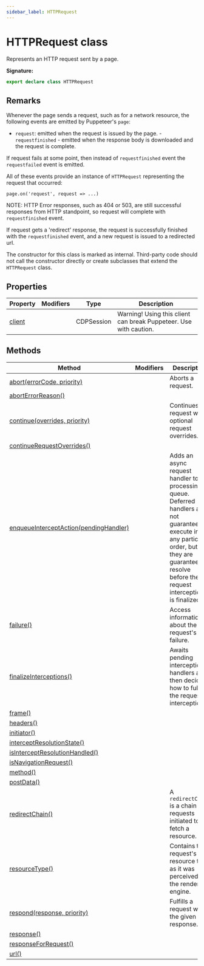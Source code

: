 ```yaml
---
sidebar_label: HTTPRequest
---
```

# HTTPRequest class

Represents an HTTP request sent by a page.

**Signature:**

```typescript
export declare class HTTPRequest 
```

## Remarks

Whenever the page sends a request, such as for a network resource, the following events are emitted by Puppeteer's `page`:

- `request`: emitted when the request is issued by the page. - `requestfinished` - emitted when the response body is downloaded and the request is complete.

If request fails at some point, then instead of `requestfinished` event the `requestfailed` event is emitted.

All of these events provide an instance of `HTTPRequest` representing the request that occurred:

```
page.on('request', request => ...)
```
NOTE: HTTP Error responses, such as 404 or 503, are still successful responses from HTTP standpoint, so request will complete with `requestfinished` event.

If request gets a 'redirect' response, the request is successfully finished with the `requestfinished` event, and a new request is issued to a redirected url.

The constructor for this class is marked as internal. Third-party code should not call the constructor directly or create subclasses that extend the `HTTPRequest` class.

## Properties

|  Property | Modifiers | Type | Description |
|  --- | --- | --- | --- |
|  [client](./puppeteer.httprequest.client.md) |  | CDPSession | Warning! Using this client can break Puppeteer. Use with caution. |

## Methods

|  Method | Modifiers | Description |
|  --- | --- | --- |
|  [abort(errorCode, priority)](./puppeteer.httprequest.abort.md) |  | Aborts a request. |
|  [abortErrorReason()](./puppeteer.httprequest.aborterrorreason.md) |  |  |
|  [continue(overrides, priority)](./puppeteer.httprequest.continue.md) |  | Continues request with optional request overrides. |
|  [continueRequestOverrides()](./puppeteer.httprequest.continuerequestoverrides.md) |  |  |
|  [enqueueInterceptAction(pendingHandler)](./puppeteer.httprequest.enqueueinterceptaction.md) |  | Adds an async request handler to the processing queue. Deferred handlers are not guaranteed to execute in any particular order, but they are guaranteed to resolve before the request interception is finalized. |
|  [failure()](./puppeteer.httprequest.failure.md) |  | Access information about the request's failure. |
|  [finalizeInterceptions()](./puppeteer.httprequest.finalizeinterceptions.md) |  | Awaits pending interception handlers and then decides how to fulfill the request interception. |
|  [frame()](./puppeteer.httprequest.frame.md) |  |  |
|  [headers()](./puppeteer.httprequest.headers.md) |  |  |
|  [initiator()](./puppeteer.httprequest.initiator.md) |  |  |
|  [interceptResolutionState()](./puppeteer.httprequest.interceptresolutionstate.md) |  |  |
|  [isInterceptResolutionHandled()](./puppeteer.httprequest.isinterceptresolutionhandled.md) |  |  |
|  [isNavigationRequest()](./puppeteer.httprequest.isnavigationrequest.md) |  |  |
|  [method()](./puppeteer.httprequest.method.md) |  |  |
|  [postData()](./puppeteer.httprequest.postdata.md) |  |  |
|  [redirectChain()](./puppeteer.httprequest.redirectchain.md) |  | A <code>redirectChain</code> is a chain of requests initiated to fetch a resource. |
|  [resourceType()](./puppeteer.httprequest.resourcetype.md) |  | Contains the request's resource type as it was perceived by the rendering engine. |
|  [respond(response, priority)](./puppeteer.httprequest.respond.md) |  | Fulfills a request with the given response. |
|  [response()](./puppeteer.httprequest.response.md) |  |  |
|  [responseForRequest()](./puppeteer.httprequest.responseforrequest.md) |  |  |
|  [url()](./puppeteer.httprequest.url.md) |  |  |

